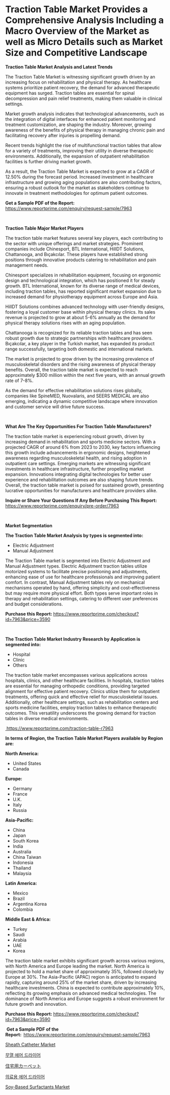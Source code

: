 <p><h1>Traction Table Market Provides a Comprehensive Analysis Including a Macro Overview of the Market as well as Micro Details such as Market Size and Competitive Landscape</h1></p><p><strong>Traction Table Market Analysis and Latest Trends</strong></p>
<p><p>The Traction Table Market is witnessing significant growth driven by an increasing focus on rehabilitation and physical therapy. As healthcare systems prioritize patient recovery, the demand for advanced therapeutic equipment has surged. Traction tables are essential for spinal decompression and pain relief treatments, making them valuable in clinical settings.</p><p>Market growth analysis indicates that technological advancements, such as the integration of digital interfaces for enhanced patient monitoring and treatment customization, are shaping the industry. Moreover, growing awareness of the benefits of physical therapy in managing chronic pain and facilitating recovery after injuries is propelling demand.</p><p>Recent trends highlight the rise of multifunctional traction tables that allow for a variety of treatments, improving their utility in diverse therapeutic environments. Additionally, the expansion of outpatient rehabilitation facilities is further driving market growth. </p><p>As a result, the Traction Table Market is expected to grow at a CAGR of 12.50% during the forecast period. Increased investment in healthcare infrastructure and growing aging populations are also contributing factors, ensuring a robust outlook for the market as stakeholders continue to innovate in treatment methodologies for optimum patient outcomes.</p></p>
<p><strong>Get a Sample PDF of the Report:&nbsp;</strong> <a href="https://www.reportprime.com/enquiry/request-sample/7963">https://www.reportprime.com/enquiry/request-sample/7963</a></p>
<p>&nbsp;</p>
<p><strong>Traction Table Major Market Players</strong></p>
<p><p>The traction table market features several key players, each contributing to the sector with unique offerings and market strategies. Prominent companies include Chinesport, BTL International, HillDT Solutions, Chattanooga, and Bıçakcılar. These players have established strong positions through innovative products catering to rehabilitation and pain management needs.</p><p>Chinesport specializes in rehabilitation equipment, focusing on ergonomic design and technological integration, which has positioned it for steady growth. BTL International, known for its diverse range of medical devices, including traction tables, has reported significant market expansion due to increased demand for physiotherapy equipment across Europe and Asia.</p><p>HillDT Solutions combines advanced technology with user-friendly designs, fostering a loyal customer base within physical therapy clinics. Its sales revenue is projected to grow at about 5-6% annually as the demand for physical therapy solutions rises with an aging population.</p><p>Chattanooga is recognized for its reliable traction tables and has seen robust growth due to strategic partnerships with healthcare providers. Bıçakcılar, a key player in the Turkish market, has expanded its product range successfully, targeting both domestic and international markets.</p><p>The market is projected to grow driven by the increasing prevalence of musculoskeletal disorders and the rising awareness of physical therapy benefits. Overall, the traction table market is expected to reach approximately $300 million within the next five years, with an annual growth rate of 7-8%. </p><p>As the demand for effective rehabilitation solutions rises globally, companies like SpineMED, Nuovalaris, and SEERS MEDICAL are also emerging, indicating a dynamic competitive landscape where innovation and customer service will drive future success.</p></p>
<p>&nbsp;</p>
<p><strong>What Are The Key Opportunities For Traction Table Manufacturers?</strong></p>
<p><p>The traction table market is experiencing robust growth, driven by increasing demand in rehabilitation and sports medicine sectors. With a projected CAGR of around 6% from 2023 to 2030, key factors influencing this growth include advancements in ergonomic designs, heightened awareness regarding musculoskeletal health, and rising adoption in outpatient care settings. Emerging markets are witnessing significant investments in healthcare infrastructure, further propelling market expansion. Innovations integrating digital technologies for better user experience and rehabilitation outcomes are also shaping future trends. Overall, the traction table market is poised for sustained growth, presenting lucrative opportunities for manufacturers and healthcare providers alike.</p></p>
<p><strong>Inquire or Share Your Questions If Any Before Purchasing This Report:</strong> <a href="https://www.reportprime.com/enquiry/pre-order/7963">https://www.reportprime.com/enquiry/pre-order/7963</a></p>
<p>&nbsp;</p>
<p><strong>Market Segmentation</strong></p>
<p><strong>The Traction Table Market Analysis by types is segmented into:</strong></p>
<p><ul><li>Electric Adjustment</li><li>Manual Adjustment</li></ul></p>
<p><p>The Traction Table market is segmented into Electric Adjustment and Manual Adjustment types. Electric Adjustment traction tables utilize motorized systems to facilitate precise positioning and adjustments, enhancing ease of use for healthcare professionals and improving patient comfort. In contrast, Manual Adjustment tables rely on mechanical mechanisms operated by hand, offering simplicity and cost-effectiveness but may require more physical effort. Both types serve important roles in therapy and rehabilitation settings, catering to different user preferences and budget considerations.</p></p>
<p><strong>Purchase this Report:&nbsp;</strong><a href="https://www.reportprime.com/checkout?id=7963&price=3590">https://www.reportprime.com/checkout?id=7963&price=3590</a></p>
<p>&nbsp;</p>
<p><strong>The Traction Table Market Industry Research by Application is segmented into:</strong></p>
<p><ul><li>Hospital</li><li>Clinic</li><li>Others</li></ul></p>
<p><p>The traction table market encompasses various applications across hospitals, clinics, and other healthcare facilities. In hospitals, traction tables are essential for managing orthopedic conditions, providing targeted alignment for effective patient recovery. Clinics utilize them for outpatient treatments, offering quick and effective relief for musculoskeletal issues. Additionally, other healthcare settings, such as rehabilitation centers and sports medicine facilities, employ traction tables to enhance therapeutic outcomes. This versatility underscores the growing demand for traction tables in diverse medical environments.</p></p>
<p><a href="https://www.reportprime.com/traction-table-r7963">&nbsp;https://www.reportprime.com/traction-table-r7963</a></p>
<p><strong>In terms of Region, the Traction Table Market Players available by Region are:</strong></p>
<p>
    <p> <strong> North America: </strong>
        <ul>
            <li>United States</li>
            <li>Canada</li>
        </ul>
        </p> 
    <p> <strong> Europe: </strong>
        <ul>
            <li>Germany</li>
            <li>France</li>
            <li>U.K.</li>
            <li>Italy</li>
            <li>Russia</li>
        </ul>
        </p> 
    <p> <strong> Asia-Pacific: </strong>
        <ul>
            <li>China</li>
            <li>Japan</li>
            <li>South Korea</li>
            <li>India</li>
            <li>Australia</li>
            <li>China Taiwan</li>
            <li>Indonesia</li>
            <li>Thailand</li>
            <li>Malaysia</li>
        </ul>
        </p> 
    <p> <strong> Latin America: </strong>
        <ul>
            <li>Mexico</li>
            <li>Brazil</li>
            <li>Argentina Korea</li>
            <li>Colombia</li>
        </ul>
        </p> 
    <p> <strong> Middle East & Africa: </strong>
        <ul>
            <li>Turkey</li>
            <li>Saudi</li>
            <li>Arabia</li>
            <li>UAE</li>
            <li>Korea</li>
        </ul>
    </p>
    </p>
<p><p>The traction table market exhibits significant growth across various regions, with North America and Europe leading the market. North America is projected to hold a market share of approximately 35%, followed closely by Europe at 30%. The Asia-Pacific (APAC) region is anticipated to expand rapidly, capturing around 25% of the market share, driven by increasing healthcare investments. China is expected to contribute approximately 10%, reflecting its growing emphasis on advanced medical technologies. The dominance of North America and Europe suggests a robust environment for future growth and innovation.</p></p>
<p><strong>Purchase this Report: </strong><a href="https://www.reportprime.com/checkout?id=7963&price=3590">https://www.reportprime.com/checkout?id=7963&price=3590</a></p>
<p>&nbsp;<strong>Get a Sample PDF of the Report:&nbsp;&nbsp;</strong><a href="https://www.reportprime.com/enquiry/request-sample/7963">https://www.reportprime.com/enquiry/request-sample/7963</a></p>
<p><strong></strong></p>
<p><p><a href="https://github.com/nicoletavirag/Market-Research-Report-List-5/blob/main/sheath-catheter-market.md">Sheath Catheter Market</a></p><p><a href="https://medium.com/@uisoxxuy65/%EC%A0%84%EC%84%B8%EA%B3%84-%EB%AC%B4%EC%97%B4-%EA%B3%B5%EA%B8%B0-%EA%B1%B4%EC%A1%B0%EA%B8%B0-%EC%82%B0%EC%97%85-%EC%9C%A0%ED%98%95-%EC%9D%91%EC%9A%A9-%EC%8B%9C%EC%9E%A5-%ED%94%8C%EB%A0%88%EC%9D%B4%EC%96%B4-%EC%A7%80%EC%97%AD-%EC%84%B1%EC%9E%A5-%EB%B6%84%EC%84%9D-%EB%B0%8F-%EB%AF%B8%EB%9E%98-%EC%8B%9C%EB%82%98%EB%A6%AC%EC%98%A4-2024-2031-0c95b4d1ee94">무열 에어 드라이어</a></p><p><a href="https://medium.com/@alyle7648/%E4%BD%8F%E5%AE%85%E7%94%A8%E3%82%AB%E3%83%BC%E3%83%9A%E3%83%83%E3%83%88%E6%A5%AD%E7%95%8C%E5%88%86%E6%9E%90%E3%83%AC%E3%83%9D%E3%83%BC%E3%83%88-%E5%B8%82%E5%A0%B4%E8%A6%8F%E6%A8%A1-%E3%82%B7%E3%82%A7%E3%82%A2-%E7%94%A8%E9%80%94%E5%88%A5%E3%83%88%E3%83%AC%E3%83%B3%E3%83%89-%E5%9C%B0%E5%9F%9F%E5%88%A5-%E7%AB%B6%E4%BA%89%E6%88%A6%E7%95%A5-2024%E5%B9%B4-2031%E5%B9%B4-d55582dc117b">住宅用カーペット</a></p><p><a href="https://medium.com/@uisoxxuy65/%EC%9D%98%EB%A3%8C%EC%9A%A9-%EA%B3%B5%EA%B8%B0-%EA%B1%B4%EC%A1%B0%EA%B8%B0-%EC%8B%9C%EC%9E%A5-%EA%B7%9C%EB%AA%A8-%EC%84%B1%EC%9E%A5-%EB%B0%8F-%EC%82%B0%EC%97%85-%EB%B6%84%EC%84%9D-%EC%8B%9C%EC%9E%A5-%EC%84%B8%EB%B6%84%ED%99%94-%EB%B0%8F-%EC%A7%80%EC%97%AD-%ED%86%B5%EC%B0%B0%EB%A0%A5-%EB%B0%8F-2031%EB%85%84%EA%B9%8C%EC%A7%80%EC%9D%98-%EC%A0%84%EB%A7%9D-5e9512b6e929">의료용 에어 드라이어</a></p><p><a href="https://issuu.com/reportprime-2/docs/soy-based-surfactants-market-size-2_2b3bb3d3d35d4c">Soy-Based Surfactants Market</a></p></p>